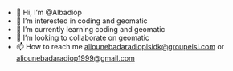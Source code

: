- 👋 Hi, I’m @Albadiop
- 👀 I’m interested in coding and geomatic
- 🌱 I’m currently learning coding and geomatic
- 💞️ I’m looking to collaborate on geomatic
- 📫 How to reach me aliounebadaradiopisidk@groupeisi.com or aliounebadaradiop1999@gmail.com

<!---
Albadiop/Albadiop is a ✨ special ✨ repository because its `README.md` (this file) appears on your GitHub profile.
You can click the Preview link to take a look at your changes.
--->
